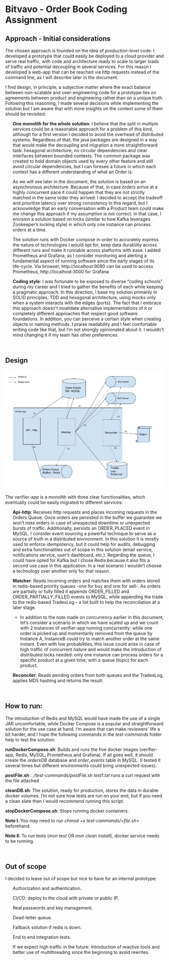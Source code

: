 # Bitvavo - Order Book Coding Assignment

## Approach - Initial considerations

The chosen approach is founded on the idea of <i>production-level</i> code:
I developed a prototype that could easily be deployed to a cloud provider and serve real traffic, with code and architecture ready to scale to larger loads of traffic and potential decoupling in several services. For this reason I developed a web-app that can be reached via http requests instead of the command line, as I will describe later in the document.

I find design, in principle, a subjective matter where the exact balance between non-scalable and over-engineering code for a prototype lies on agreements between product and engineering rather than on a unique truth. Following this reasoning, I made several decisions while implementing the solution but I am aware that with more insights on the context some of them should be revisited:

<ul> <b> One monolith for the whole solution</b>: I believe that the split in multiple services could be a reasonable approach for a problem of this kind, although for a first version I decided to avoid the overhead of distributed systems. Regardless of that, the java packages are designed in a way that would make the decoupling and migration a more straightforward task: hexagonal architecture, no circular dependencies and clear interfaces between bounded contexts.
The common package was created to hold domain objects used by every other feature and still avoid circular dependencies, but I can foresee a future in which each context has a different understanding of what an Order is. </ul>

<ul> As we will see later in the document, the solution is based on an asynchronous architecture. Because of that, in case orders arrive at a highly concurrent pace it could happen that they are not strictly matched in the same order they arrived: I decided to accept the tradeoff and prioritize latency over strong consistency in this regard, but I acknowledge that an early conversation with a Product team could make me change this approach if my assumption is not correct.
In that case, I envision a solution based on locks (similar to how Kafka leverages Zookeeper’s locking style) in which only one instance can process orders at a time. </ul>

<ul> The solution runs with Docker compose in order to accurately express the nature of technologies I would opt for, keep data durability across different runs and make it runnable across platforms with ease. I added Prometheus and Grafana, as I consider monitoring and alerting a fundamental aspect of running software since the early stages of its life-cycle. Via browser, http://localhost:9090 can be used to access Prometheus, http://localhost:3000 for Grafana  </ul>
<ul> <b> Coding style</b>: I was fortunate to be exposed to diverse “coding schools” during my career and I tried to gather the benefits of each while keeping a pragmatic approach. In this direction, I base my solution primarily in SOLID principles, TDD and hexagonal architecture, using mocks only when a system interacts with the edges (ports). The fact that I embrace this approach doesn't invalidate alternative implementations of it or completely different approaches that respect good software foundations. In addition, you can perceive a certain style when creating objects or naming methods. I praise readability and I feel comfortable writing code like that, but I’m not strongly opinionated about it. I wouldn’t mind changing it if my team has other preferences. </ul>

<br>

## Design
![](Design.jpeg)

The verifier-app is a monolith with three clear functionalities, which eventually could be easily migrated to different services:

<ul> <b>Api-http</b>: Receives http requests and places incoming requests in the Orders Queue. Once orders are persisted in the buffer we guarantee we won’t miss orders in case of unexpected downtime or unexpected bursts of traffic.
Additionally, persists an ORDER_PLACED event in MySQL. I consider event sourcing a powerful technique to serve as a source of truth in a distributed environment. In this solution it is mostly used to enforce idempotency, but it could help for audits, debugging and extra functionalities out of scope in this solution (email service, notifications service, user’s dashboard, etc.).
Regarding the queue, I could have opted for Kafka but I chose Redis because it also fits a second use case in this application. In a real scenario I wouldn’t choose a technology over another only for that reason. </ul>

<ul> <b>Matcher</b>: Reads incoming orders and matches them with orders stored in redis-based priority queues -one for buy and one for sell-.
As orders are partially or fully filled it appends ORDER_FILLED and ORDER_PARTIALLY_FILLED events to MySQL, while appending the trade to the redis-based TradesLog - a list built to help the reconciliation at a later stage.

* In addition to the note made on concurrency earlier in this document, let’s consider a scenario in which we have scaled up and we count with 2 instances of verifier-app running concurrently: while one order is picked up and momentarily removed from the queue by Instance A, InstanceB could try to match another order at the same instant. Even with low probabilities, this issue could arise in case of high traffic of concurrent nature and would make the introduction of distributed locks needed: only one instance can process orders for a specific product at a given time, with a queue (topic) for each product. 
</ul>

<ul> <b>Reconciler</b>: Reads pending orders from both queues and the TradesLog, applies MD5 hashing and returns the result.</ul> 

<br>

## How to run:

The introduction of Redis and MySQL would have made the use of a single JAR uncomfortable, while Docker Compose is a popular and straightforward solution for the use case at hand.
I’m aware that can make reviewers’ life a bit harder, and I hope the following commands in the _test-commands_ folder help to test the solution:

<b> runDockerCompose.sh</b>: Builds and runs the five docker images (verifier-app, Redis, MySQL, Prometheus and Grafana). If all goes well, it should create the <i>ordersDB</i> database and <i>order_events</i> table in MySQL. (I tested it several times but different environments could bring unexpected issues).

<b>postFile.sh <testFile></b>: <i>./test-commands/postFile.sh test1.txt </i> runs a curl request with the file attached

<b>cleanDB.sh</b>: The solution, ready for production, stores the data in durable docker volumes. I’m not sure how tests are run on your end, but if you need a clean slate then I would recommend running this script.

<b>stopDockerCompose.sh</b>: Stops running docker containers.

<b>Note I</b>: You may need to run <i>chmod +x test-commands/<file.sh> </i> beforehand.

<b>Note II</b>: To run tests (<i>mvn test </i> OR <i>mvn clean install</i>), docker service needs to be running.

<br>

## Out of scope

I decided to leave out of scope but nice to have for an internal prototype:
<ul>
Authorization and authentication.

CI/CD: deploy to the cloud with private or public IP.

Real passwords and key management.

Dead-letter queue.

Fallback solution if redis is down.

End to end integration tests.

If we expect high traffic in the future: Introduction of reactive tools and better use of multithreading since the beginning to avoid rewrites.
</ul>

